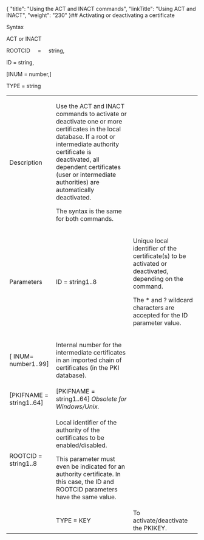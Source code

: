 {
    "title": "Using  the ACT and INACT commands",
    "linkTitle": "Using ACT and INACT",
    "weight": "230"
}## Activating or deactivating a certificate

Syntax

ACT or INACT

ROOTCID     =    
string,

ID = string,

\[INUM = number,\]

TYPE = string

<table>
   <tbody>
      <tr>
         <td><p>Description</p>         </td>
         <td><p>Use the ACT and INACT commands  to activate or deactivate
one or more certificates in the local database. If a root
or intermediate authority certificate is deactivated, all dependent certificates
(user or intermediate authorities) are automatically deactivated.</p>
<p>The syntax is the same for both commands.</p>         </td>
      </tr>
      <tr>
         <td><p>Parameters</p>         </td>
         <td><p>ID = string1..8</p>         </td>
         <td><p>Unique local identifier of the certificate(s) to be activated
or deactivated, depending on the command.</p>
<p>The * and ? wildcard characters are accepted for the ID
parameter value.</p>         </td>
      </tr>
      <tr>
         <td>[ INUM= number1..99]         </td>
         <td><p>Internal number for the intermediate certificates in an imported chain of certificates (in the PKI database).</p>         </td>
      </tr>
      <tr>
         <td>[PKIFNAME = string1..64]         </td>
         <td>[PKIFNAME = string1..64] <em>Obsolete for Windows/Unix.</em>         </td>
      </tr>
      <tr>
         <td><p>ROOTCID = string1..8</p>         </td>
         <td><p>Local identifier of the authority of the certificates to
be enabled/disabled.</p>
<p>This parameter must even be indicated for an authority certificate.
In this case, the ID and ROOTCID parameters have the same value.</p>         </td>
      </tr>
      <tr>
         <td>          </td>
         <td>TYPE = KEY         </td>
         <td>To activate/deactivate the PKIKEY.         </td>
      </tr>
   </tbody>
</table>
